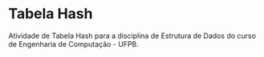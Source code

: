 # Tabela Hash
Atividade de Tabela Hash para a disciplina de Estrutura de Dados do curso de Engenharia de Computação - UFPB.
